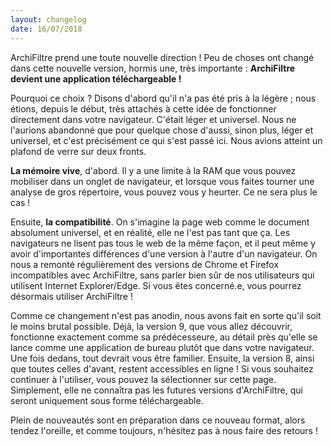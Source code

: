 ```yaml
---
layout: changelog
date: 16/07/2018
---
```



ArchiFiltre prend une toute nouvelle direction ! Peu de choses ont changé dans cette nouvelle version, hormis une, très importante : __ArchiFiltre devient une application téléchargeable !__


Pourquoi ce choix ? Disons d'abord qu'il n'a pas été pris à la légère ; nous étions, depuis le début, très attachés à cette idée de fonctionner directement dans votre navigateur. C'était léger et universel. Nous ne l'aurions abandonné que pour quelque chose d'aussi, sinon plus, léger et universel, et c'est précisément ce qui s'est passé ici. Nous avions atteint un plafond de verre sur deux fronts.


__La mémoire vive__, d'abord. Il y a une limite à la RAM que vous pouvez mobiliser dans un onglet de navigateur, et lorsque vous faites tourner une analyse de gros répertoire, vous pouvez vous y heurter. Ce ne sera plus le cas !


Ensuite, __la compatibilité__. On s'imagine la page web comme le document absolument universel, et en réalité, elle ne l'est pas tant que ça. Les navigateurs ne lisent pas tous le web de la même façon, et il peut même y avoir d'importantes différences d'une version à l'autre d'un navigateur. On nous a remonté régulièrement des versions de Chrome et Firefox incompatibles avec ArchiFiltre, sans parler bien sûr de nos utilisateurs qui utilisent Internet Explorer/Edge. Si vous êtes concerné.e, vous pourrez désormais utiliser ArchiFiltre !


Comme ce changement n'est pas anodin, nous avons fait en sorte qu'il soit le moins brutal possible. Déjà, la version 9, que vous allez découvrir, fonctionne exactement comme sa prédécesseure, au détail près qu'elle se lance comme une application de bureau plutôt que dans votre navigateur. Une fois dedans, tout devrait vous être familier. Ensuite, la version 8, ainsi que toutes celles d'avant, restent accessibles en ligne ! Si vous souhaitez continuer à l'utiliser, vous pouvez la sélectionner sur cette page. Simplement, elle ne connaîtra pas les futures versions d'ArchiFiltre, qui seront uniquement sous forme téléchargeable.


Plein de nouveautés sont en préparation dans ce nouveau format, alors tendez l'oreille, et comme toujours, n'hésitez pas à nous faire des retours !
